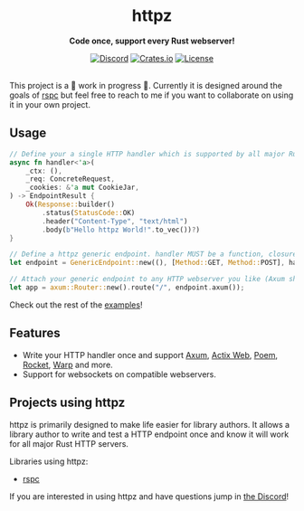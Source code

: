 <div align="center">
    <h1>httpz</h1>
    <p><b>Code once, support every Rust webserver!</b></p>
    <a href="https://discord.gg/4V9M5sksw8"><img src="https://img.shields.io/discord/1011665225809924136?style=flat-square" alt="Discord"></a>
    <a href="https://crates.io/crates/httpz"><img src="https://img.shields.io/crates/d/httpz?style=flat-square" alt="Crates.io"></a>
    <a href="/LICENSE.md"><img src="https://img.shields.io/crates/l/httpz?style=flat-square" alt="License"></a>
</div>

<br>

This project is a 🚧 work in progress 🚧. Currently it is designed around the goals of [rspc](https://rspc.otbeaumont.me) but feel free to reach to me if you want to collaborate on using it in your own project.

## Usage

```rust
// Define your a single HTTP handler which is supported by all major Rust webservers.
async fn handler<'a>(
    _ctx: (),
    _req: ConcreteRequest,
    _cookies: &'a mut CookieJar,
) -> EndpointResult {
    Ok(Response::builder()
        .status(StatusCode::OK)
        .header("Content-Type", "text/html")
        .body(b"Hello httpz World!".to_vec())?)
}

// Define a httpz generic endpoint. handler MUST be a function, closures will not work.
let endpoint = GenericEndpoint::new((), [Method::GET, Method::POST], handler); 

// Attach your generic endpoint to any HTTP webserver you like (Axum shown here).
let app = axum::Router::new().route("/", endpoint.axum());
```

Check out the rest of the [examples](/examples)!
## Features

 - Write your HTTP handler once and support [Axum](https://github.com/tokio-rs/axum), [Actix Web](https://actix.rs/), [Poem](https://github.com/poem-web/poem), [Rocket](https://rocket.rs), [Warp](https://github.com/seanmonstar/warp) and more.
 - Support for websockets on compatible webservers.

## Projects using httpz

httpz is primarily designed to make life easier for library authors. It allows a library author to write and test a HTTP endpoint once and know it will work for all major Rust HTTP servers.

Libraries using httpz:

 - [rspc](https://github.com/oscartbeaumont/rspc)

If you are interested in using httpz and have questions jump in [the Discord](https://discord.gg/4V9M5sksw8)!